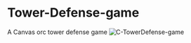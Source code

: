 # Tower-Defense-game
A Canvas orc tower defense game
![C-TowerDefense-game](https://github.com/Mugen-Tsukuyomi/Tower-Defense-game/assets/152348845/520a0570-f7d5-42d1-957e-9863ae9c4bf1)
